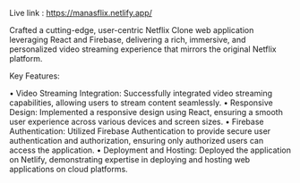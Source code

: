 Live link : https://manasflix.netlify.app/
                                                                                                                                        
Crafted a cutting-edge, user-centric Netflix Clone web application leveraging React and Firebase, delivering a rich, immersive, and personalized video streaming experience that mirrors the original Netflix platform.


Key Features:


•	Video Streaming Integration: Successfully integrated video streaming capabilities, allowing users to stream content seamlessly.
•	Responsive Design: Implemented a responsive design using React, ensuring a smooth user experience across various devices and screen sizes.
•	Firebase Authentication: Utilized Firebase Authentication to provide secure user authentication and authorization, ensuring only authorized users can access the application.
•	Deployment and Hosting: Deployed the application on Netlify, demonstrating expertise in deploying and hosting web applications on cloud platforms.

